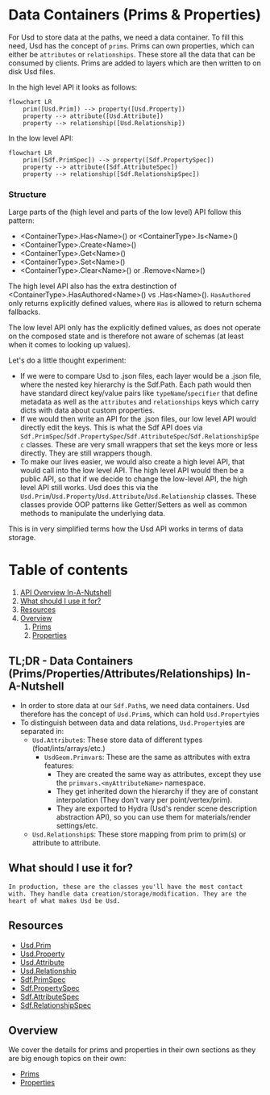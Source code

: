 # Data Containers (Prims & Properties)
For Usd to store data at the paths, we need a data container.
To fill this need, Usd has the concept of `prims`. 
Prims can own properties, which can either be `attributes` or `relationships`. These store all the data that can be consumed by clients. Prims are added to layers which are then written to on disk Usd files.

In the high level API it looks as follows:
```mermaid
flowchart LR
    prim([Usd.Prim]) --> property([Usd.Property])
    property --> attribute([Usd.Attribute])
    property --> relationship([Usd.Relationship])
```
In the low level API:
```mermaid
flowchart LR
    prim([Sdf.PrimSpec]) --> property([Sdf.PropertySpec])
    property --> attribute([Sdf.AttributeSpec])
    property --> relationship([Sdf.RelationshipSpec])
```

### Structure
Large parts of the (high level and parts of the low level) API follow this pattern:

- \<ContainerType\>.Has\<Name\>() or \<ContainerType\>.Is\<Name\>()
- \<ContainerType\>.Create\<Name\>()
- \<ContainerType\>.Get\<Name\>()
- \<ContainerType\>.Set\<Name\>()
- \<ContainerType\>.Clear\<Name\>() or .Remove\<Name\>()

The high level API also has the extra destinction of \<ContainerType\>.HasAuthored\<Name\>() vs .Has\<Name\>().
`HasAuthored` only returns explicitly defined values, where `Has` is allowed to return schema fallbacks.

The low level API only has the explicitly defined values, as does not operate on the composed state and is therefore not aware of schemas (at least when it comes to looking up values). 

Let's do a little thought experiment:
- If we were to compare Usd to .json files, each layer would be a .json file, where the nested key hierarchy is the Sdf.Path. Each path would then have standard direct key/value pairs like `typeName`/`specifier` that define metadata as well as the `attributes` and `relationships` keys which carry dicts with data about custom properties.
- If we would then write an API for the .json files, our low level API would directly edit the keys. This is what the Sdf API does via `Sdf.PrimSpec`/`Sdf.PropertySpec`/`Sdf.AttributeSpec`/`Sdf.RelationshipSpec` classes. These are very small wrappers that set the keys more or less directly. They are still wrappers though.
- To make our lives easier, we would also create a high level API, that would call into the low level API. The high level API would then be a public API, so that if we decide to change the low-level API, the high level API still works. Usd does this via the `Usd.Prim`/`Usd.Property`/`Usd.Attribute`/`Usd.Relationship` classes. These classes provide OOP patterns like Getter/Setters as well as common methods to manipulate the underlying data.

This is in very simplified terms how the Usd API works in terms of data storage.

# Table of contents
1. [API Overview In-A-Nutshell](#summary)
2. [What should I use it for?](#usage)
3. [Resources](#resources)
4. [Overview](#overview)
    1. [Prims](./prim.md)
    2. [Properties](./property.md)

## TL;DR - Data Containers (Prims/Properties/Attributes/Relationships) In-A-Nutshell <a name="summary"></a>
- In order to store data at our `Sdf.Path`s, we need data containers. Usd therefore has the concept of `Usd.Prim`s, which can hold `Usd.Property`ies
- To distinguish between data and data relations, `Usd.Property`ies are separated in:
    - `Usd.Attribute`s: These store data of different types (float/ints/arrays/etc.)
        - `UsdGeom.Primvar`s: These are the same as attributes with extra features:
            - They are created the same way as attributes, except they use the `primvars.<myAttributeName>` namespace.
            - They get inherited down the hierarchy if they are of constant interpolation (They don't vary per point/vertex/prim).
            - They are exported to Hydra (Usd's render scene description abstraction API), so you can use them for materials/render settings/etc.
    - `Usd.Relationship`s: These store mapping from prim to prim(s) or attribute to attribute.

## What should I use it for? <a name="usage"></a>
~~~admonish tip
In production, these are the classes you'll have the most contact with. They handle data creation/storage/modification. They are the heart of what makes Usd be Usd.
~~~

## Resources <a name="resources"></a>
- [Usd.Prim](https://openusd.org/dev/api/class_usd_prim.html)
- [Usd.Property](https://openusd.org/dev/api/class_usd_property.html)
- [Usd.Attribute](https://openusd.org/dev/api/class_usd_attribute.html)
- [Usd.Relationship](https://openusd.org/dev/api/class_usd_relationship.html)
- [Sdf.PrimSpec](https://openusd.org/dev/api/class_sdf_prim_spec.html)
- [Sdf.PropertySpec](https://openusd.org/dev/api/class_sdf_property_spec.html)
- [Sdf.AttributeSpec](https://openusd.org/dev/api/class_sdf_attribute_spec.html)
- [Sdf.RelationshipSpec](https://openusd.org/dev/api/class_sdf_relationship_spec.html)

## Overview <a name="overview"></a>
We cover the details for prims and properties in their own sections as they are big enough topics on their own:
- [Prims](./prim.md)
- [Properties](./property.md)